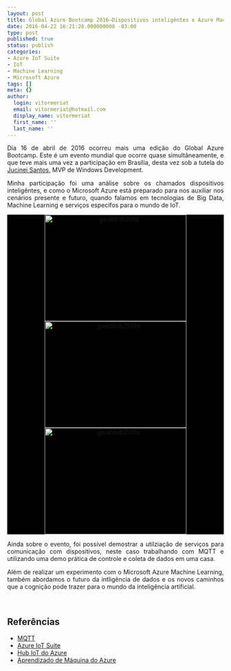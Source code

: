 ```yaml
---
layout: post
title: Global Azure Bootcamp 2016–Dispositivos inteligêntes e Azure Machine Learning
date: 2016-04-22 16:21:28.000000000 -03:00
type: post
published: true
status: publish
categories:
- Azure IoT Suite
- IoT
- Machine Learning
- Microsoft Azure
tags: []
meta: {}
author:
  login: vitormeriat
  email: vitormeriat@hotmail.com
  display_name: vitormeriat
  first_name: ''
  last_name: ''
---
```

<p align="justify">Dia 16 de abril de 2016 ocorreu mais uma edição do Global Azure Bootcamp. Este é um evento mundial que ocorre quase simultâneamente, e que teve mais uma vez a participação em Brasília, desta vez sob a tutela do <a href="https://mvp.microsoft.com/pt-br/PublicProfile/5001388" target="_blank">Jucinei Santos</a>, MVP de Windows Development.</p>
<p align="justify">Minha participação foi uma análise sobre os chamados dispositivos inteligêntes, e como o Microsoft Azure está preparado para nos auxiliar nos cenários presente e futuro, quando falamos em tecnologias de Big Data, Machine Learning e serviços específos para o mundo de IoT.</p>
<p style="background-color: #000000" align="center"><a href="http://meriat-blog.azurewebsites.net/wp-content/uploads/2016/04/gwabbsb2016.jpg"><img title="gwabbsb2016" style="border-left-width: 0px; border-right-width: 0px; background-image: none; border-bottom-width: 0px; float: none; padding-top: 0px; padding-left: 0px; margin-left: auto; padding-right: 0px; border-top-width: 0px; margin-right: auto" border="0" alt="gwabbsb2016" src="{{ site.baseurl }}/assets/gwabbsb2016_thumb.jpg" width="330" height="248" /></a> <a href="http://meriat-blog.azurewebsites.net/wp-content/uploads/2016/04/gwabbsb2016b.jpg"><img title="gwabbsb2016b" style="border-left-width: 0px; border-right-width: 0px; background-image: none; border-bottom-width: 0px; float: none; padding-top: 0px; padding-left: 0px; margin-left: auto; padding-right: 0px; border-top-width: 0px; margin-right: auto" border="0" alt="gwabbsb2016b" src="{{ site.baseurl }}/assets/gwabbsb2016b_thumb.jpg" width="330" height="248" /></a> <a href="http://meriat-blog.azurewebsites.net/wp-content/uploads/2016/04/gwabbsb2016c.jpg"><img title="gwabbsb2016c" style="border-left-width: 0px; border-right-width: 0px; background-image: none; border-bottom-width: 0px; float: none; padding-top: 0px; padding-left: 0px; margin-left: auto; padding-right: 0px; border-top-width: 0px; margin-right: auto" border="0" alt="gwabbsb2016c" src="{{ site.baseurl }}/assets/gwabbsb2016c_thumb.jpg" width="330" height="248" /></a></p>
<p><!--more-->
<p align="justify">Ainda sobre o evento, foi possível demostrar a utilziação de serviços para comunicação com dispositivos, neste caso trabalhando com MQTT e utilizando uma demo prática de controle e coleta de dados em uma casa.</p>
<p align="justify">Além de realizar um experimento com o Microsoft Azure Machine Learning, também abordamos o futuro da intligência de dados e os novos caminhos que a cognição pode trazer para o mundo da inteligência artificial.</p>
<p align="justify">&nbsp;</p>
<h2 align="justify">Referências</h2>
<ul>
<li>
<div align="justify"><a href="http://mqtt.org/" target="_blank">MQTT</a></div>
</li>
<li>
<div align="justify"><a href="https://www.microsoft.com/pt-br/server-cloud/internet-of-things/azure-iot-suite.aspx" target="_blank">Azure IoT Suite</a></div>
</li>
<li>
<div align="justify"><a href="https://azure.microsoft.com/pt-br/documentation/services/iot-hub/" target="_blank">Hub IoT do Azure</a></div>
</li>
<li>
<div align="justify"><a href="https://azure.microsoft.com/pt-br/documentation/services/machine-learning/" target="_blank">Aprendizado de Máquina do Azure</a></div>
</li>
</ul>
